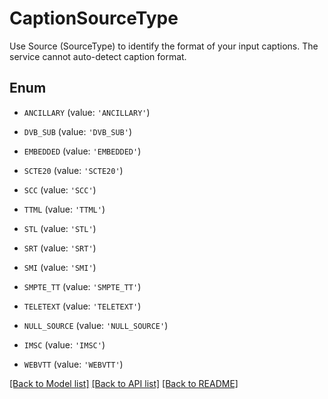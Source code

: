 # CaptionSourceType

Use Source (SourceType) to identify the format of your input captions. The service cannot auto-detect caption format.

## Enum

* `ANCILLARY` (value: `'ANCILLARY'`)

* `DVB_SUB` (value: `'DVB_SUB'`)

* `EMBEDDED` (value: `'EMBEDDED'`)

* `SCTE20` (value: `'SCTE20'`)

* `SCC` (value: `'SCC'`)

* `TTML` (value: `'TTML'`)

* `STL` (value: `'STL'`)

* `SRT` (value: `'SRT'`)

* `SMI` (value: `'SMI'`)

* `SMPTE_TT` (value: `'SMPTE_TT'`)

* `TELETEXT` (value: `'TELETEXT'`)

* `NULL_SOURCE` (value: `'NULL_SOURCE'`)

* `IMSC` (value: `'IMSC'`)

* `WEBVTT` (value: `'WEBVTT'`)

[[Back to Model list]](../README.md#documentation-for-models) [[Back to API list]](../README.md#documentation-for-api-endpoints) [[Back to README]](../README.md)


